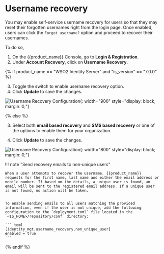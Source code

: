 # Username recovery

You may enable self-service username recovery for users so that they may reset their forgotten usernames right from the login page. Once enabled, users can click the `Forgot username?` option and proceed to recover their usernames.

To do so,

1. On the {{product_name}} Console, go to **Login & Registration**.
2. Under **Account Recovery**, click on **Username Recovery**.

{% if product_name == "WSO2 Identity Server" and "is_version" == "7.0.0" %}

3. Toggle the switch to enable username recovery option.
4. Click **Update** to save the changes.

![Username Recovery Configuration]({{base_path}}/assets/img/guides/account-configurations/username-recovery.png){: width="900" style="display: block; margin: 0;"}

{% else %}

3. Select both **email based recovery** and **SMS based recovery** or one of the options to enable them for your organization.

3. Click **Update** to save the changes.

![Username Recovery Configuration]({{base_path}}/assets/img/guides/account-configurations/username-recovery.png){: width="800" style="display: block; margin: 0;"}

!!! note "Send recovery emails to non-unique users"

    When a user attempts to recover the username, {{product_name}} requests for the first name, last name and either the email address or mobile number. If based on the details, a unique user is found, an email will be sent to the registered email address. If a unique user is not found, no action will be taken.


    To enable sending emails to all users matching the provided information, even if the user is not unique, add the following configuration to the `deployment.toml` file located in the `<IS_HOME>/repository/conf` directory:

    ``` toml
    [identity_mgt.username_recovery.non_unique_user]
    enabled = true
    ```
{% endif %}